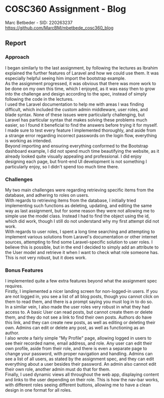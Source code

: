 # COSC360 Assignment - Blog

Marc Betbeder - SID: 220263237
https://github.com/MarcBM/mbetbede_cosc360_blog

## Report

### Approach

I began similarly to the last assignment, by following the lectures as Ibrahim explained the further features of Laravel and how we could use them. It was especially helpful seeing him import the bootstrap example.\
As the assignment progressed, it was obvious that there was more work to be done on my own this time, which I enjoyed, as it was easy then to grow into the challenge and design according to the spec, instead of simply following the code in the lectures.\
I used the Laravel documentation to help me with areas I was finding difficult, which included the custom admin middleware, user roles, and blade syntax. None of these issues were particularly challenging, but Laravel has particular syntax that makes solving these problems much easier, so I found it beneficial to find the answers before trying it for myself.\
I made sure to test every feature I implemented thoroughly, and aside from a strange error regarding incorrect passwords on the login flow, everything is working as intended.\
Beyond importing and ensuring everything conformed to the Bootstrap dashboard example, I did not spend much time beautifying the website, as it already looked quite visually appealing and professional. I did enjoy designing each page, but front-end UI development is not something I particularly enjoy, so I didn't spend too much time there.

### Challenges

My two main challenges were regarding retrieving specific items from the database, and adhering to roles on users.\
With regards to retrieving items from the database, I initially tried implementing such functions as deleting, updating, and editing the same way as last assignment, but for some reason they were not allowing me to simple use the model class. Instead I had to find the object using the id, which did work, though I still do not understand why my first attempt did not work.\
With regards to user roles, I spent a long time searching and attempting to implement various solutions from Laravel's documentation or other internet sources, attempting to find some Laravel-specific solution to user roles. I believe this is possible, but in the end I decided to simply add an attribute to the User model and retrieve it when I want to check what role someone has. This is not very robust, but it does work.

### Bonus Features

I implemented quite a few extra features beyond what the assignment spec requires.\
Firstly, I implemented a nicer landing screen for non-logged-in users. If you are not logged in, you see a list of all blog posts, though you cannot click on them to read them, and there is a prompt saying you must log in to do so.\
In a similar vein, I also made the user roles very robust in what they had access to. A basic User can read posts, but cannot create them or delete them, and they do not see a link to find their own posts. Authors do have this link, and they can create new posts, as well as editing or deleting their own. Admins can edit or delete any post, as well as functioning as an author.\
I also wrote a fairly simple "My Profile" page, allowing logged in users to see their recorded name, email address, and role. Any user can edit their own profile, aside from their role, and there is even a separate page to change your password, with proper navigation and handling. Admins can see a list of all users, as stated by the assignment spec, and they can edit everything about a user besides their password. An admin also cannot edit their own role, another admin must do that for them.\
Finally, I used dynamic views all throughout the web app, displaying content and links to the user depending on their role. This is how the nav-bar works, with different roles seeing different buttons, allowing me to have a clean design in one format for all roles.
